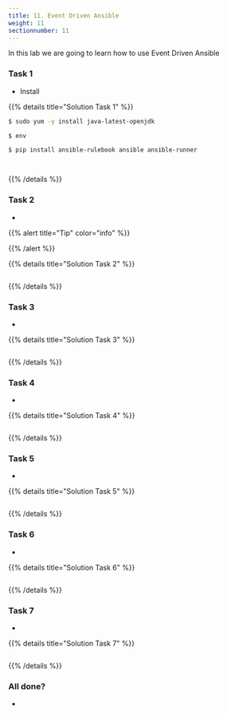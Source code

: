 ```yaml
---
title: 11. Event Driven Ansible
weight: 11
sectionnumber: 11
---
```


In this lab we are going to learn how to use Event Driven Ansible

### Task 1

* Install 

{{% details title="Solution Task 1" %}}
```bash
$ sudo yum -y install java-latest-openjdk

$ env 

$ pip install ansible-rulebook ansible ansible-runner




```
{{% /details %}}

### Task 2

* 

{{% alert title="Tip" color="info" %}}

{{% /alert %}}

{{% details title="Solution Task 2" %}}

```bash
```
{{% /details %}}

### Task 3

* 

{{% details title="Solution Task 3" %}}
```bash
```
{{% /details %}}

### Task 4

* 

{{% details title="Solution Task 4" %}}
```bash
```
{{% /details %}}

### Task 5

* 

{{% details title="Solution Task 5" %}}
```bash
```
{{% /details %}}

### Task 6

* 

{{% details title="Solution Task 6" %}}
```bash
```
{{% /details %}}

### Task 7

* 

{{% details title="Solution Task 7" %}}
```bash

```
{{% /details %}}

### All done?

* 
